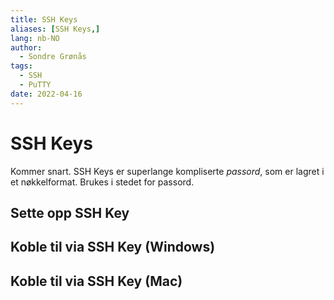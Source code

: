 ```yaml
---
title: SSH Keys
aliases: [SSH Keys,]
lang: nb-NO
author:
  - Sondre Grønås
tags:
  - SSH
  - PuTTY
date: 2022-04-16
---
```

# SSH Keys
Kommer snart. SSH Keys er superlange kompliserte *passord*, som er lagret i et nøkkelformat. Brukes i stedet for passord.

## Sette opp SSH Key

## Koble til via SSH Key (Windows)

## Koble til via SSH Key (Mac)